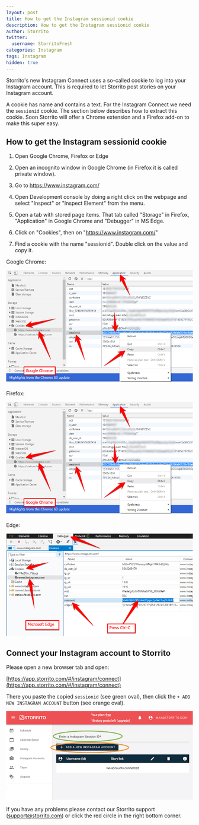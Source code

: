 ```yaml
---
layout: post
title: How to get the Instagram sessionid cookie
description: How to get the Instagram sessionid cookie
author: Storrito
twitter:
  username: StorritoFresh
categories: Instagram
tags: Instagram
hidden: true
---
```


Storrito's new Instagram Connect uses a so-called cookie to log into
your Instagram account. This is required to let Storrito post stories
on your Instagram account.

A cookie has name and contains a text. For the Instagram Connect we
need the `sessionid` cookie. The section below describes how to
extract this cookie. Soon Storrito will offer a Chrome extension and a
Firefox add-on to make this super easy.

## How to get the Instagram sessionid cookie

1. Open Google Chrome, Firefox or Edge

2. Open an incognito window in Google Chrome (in Firefox it is called
private window).

3. Go to https://www.instagram.com/

2. Open Development console by doing a right click on the webpage and
select "Inspect" or "Inspect Element" from the menu.

3. Open a tab with stored page items. That tab called "Storage" in
Firefox, "Application" in Google Chrome and "Debugger" in MS Edge.

4. Click on "Cookies", then on "https://www.instagram.com/"

5. Find a cookie with the name "sessionid". Double click on the value
and copy it.

Google Chrome:

![Google Chrome](/images/instagram-sessionid-cookie/chrome.png "Google Chrome")

Firefox:

![Firefox](/images/instagram-sessionid-cookie/chrome.png "Firefox")

Edge:

![Edge](/images/instagram-sessionid-cookie/edge.png "Edge")


## Connect your Instagram account to Storrito

Please open a new browser tab and open:

[https://app.storrito.com/#/instagram/connect](https://app.storrito.com/#/instagram/connect)

There you paste the copied `sessionid` (see green oval), then click
the `+ ADD NEW INSTAGRAM ACCOUNT` button (see orange oval).

![Storrito](/images/instagram-sessionid-cookie/storrito.png "Storrito")

If you have any problems please contact our Storrito support
(support@storrito.com) or click the red circle in the right bottom
corner.